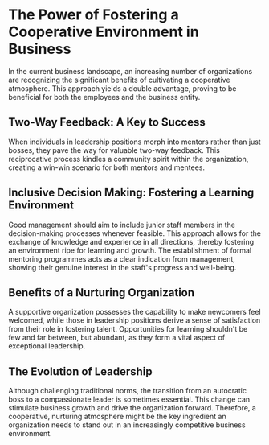 # The Power of Fostering a Cooperative Environment in Business


In the current business landscape, an increasing number of organizations are recognizing the significant benefits of cultivating a cooperative atmosphere. This approach yields a double advantage, proving to be beneficial for both the employees and the business entity.

<!--more-->

## Two-Way Feedback: A Key to Success

When individuals in leadership positions morph into mentors rather than just bosses, they pave the way for valuable two-way feedback. This reciprocative process kindles a community spirit within the organization, creating a win-win scenario for both mentors and mentees.

## Inclusive Decision Making: Fostering a Learning Environment

Good management should aim to include junior staff members in the decision-making processes whenever feasible. This approach allows for the exchange of knowledge and experience in all directions, thereby fostering an environment ripe for learning and growth. The establishment of formal mentoring programmes acts as a clear indication from management, showing their genuine interest in the staff's progress and well-being.

## Benefits of a Nurturing Organization

A supportive organization possesses the capability to make newcomers feel welcomed, while those in leadership positions derive a sense of satisfaction from their role in fostering talent. Opportunities for learning shouldn't be few and far between, but abundant, as they form a vital aspect of exceptional leadership. 

## The Evolution of Leadership

Although challenging traditional norms, the transition from an autocratic boss to a compassionate leader is sometimes essential. This change can stimulate business growth and drive the organization forward. Therefore, a cooperative, nurturing atmosphere might be the key ingredient an organization needs to stand out in an increasingly competitive business environment.
